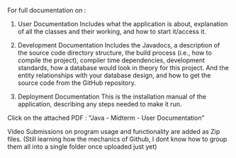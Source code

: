 For full documentation on : 

1. User Documentation
     Includes what the application is about, explanation of all the classes and their working, and how to start it/access it.

2. Development Documentation
     Includes the Javadocs, a description of the source code directory structure, the build process (i.e., how to compile the project), compiler time dependencies, development standards, how a database would look in theory for this project.  And the entity relationships with your database design, and how to get the source code from the GitHub repository.

3. Deployment Documentation
     This is the installation manual of the application, describing any steps needed to make it run.




Click on the attached PDF : "Java - Midterm - User Documentation"




Video Submissions on program usage and functionality are added as Zip files.  (Still learning how the mechanics of Github, I dont know how to group them all into a single folder once uploaded just yet)

